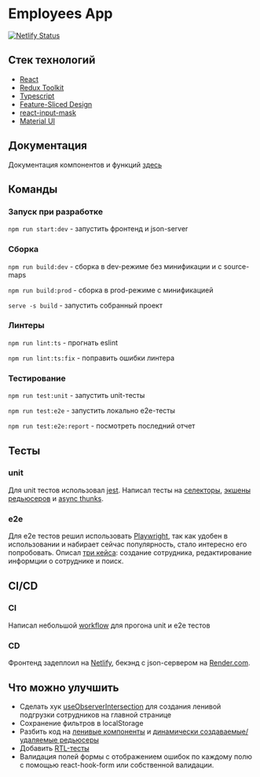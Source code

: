 # Employees App
[![Netlify Status](https://api.netlify.com/api/v1/badges/82db67d3-662e-41f0-8be8-fb66f18ae7c0/deploy-status)](https://app.netlify.com/sites/merry-melba-8c1e85/deploys)

## Стек технологий
- [React](https://ru.reactjs.org/ "React")
- [Redux Toolkit](https://redux-toolkit.js.org/ "Redux Toolkit")
- [Typescript](https://www.typescriptlang.org/ "Typescript")
- [Feature-Sliced Design](https://feature-sliced.design/ "Feature-Sliced Design")
- [react-input-mask](https://www.npmjs.com/package/react-input-mask "react-input-mask")
- [Material UI](https://mui.com/ "Material UI")

## Документация

Документация компонентов и функций [здесь](https://waldo33.github.io/employees-app)

## Команды

### Запуск при разработке
`npm run start:dev` - запустить фронтенд и json-server

### Сборка
`npm run build:dev` - сборка в dev-режиме без минификации и с source-maps

`npm run build:prod` - сборка в prod-режиме с минификацией

`serve -s build` - запустить собранный проект

### Линтеры
`npm run lint:ts` - прогнать eslint

`npm run lint:ts:fix` - поправить ошибки линтера

### Тестирование
`npm run test:unit` - запустить unit-тесты

`npm run test:e2e` - запустить локально e2e-тесты

`npm run test:e2e:report` - посмотреть последний отчет

## Тесты

### unit
Для unit тестов использовал [jest](https://github.com/Waldo33/employees-app/tree/master/config/jest "jest"). Написал тесты на [селекторы](https://github.com/Waldo33/employees-app/blob/master/src/entities/Employee/model/selectors/getFilters/getFilters.test.ts "селекторы"), [экшены редьюсеров](https://github.com/Waldo33/employees-app/blob/master/src/entities/Employee/model/slice/employeesSlice.test.ts "экшены редьюсеров") и [async thunks](https://github.com/Waldo33/employees-app/blob/master/src/entities/Employee/model/services/editEmployeeById/editEmployeeById.test.ts "async thunks").

### e2e
Для e2e тестов решил использовать [Playwright](https://playwright.dev/ "Playwright"), так как удобен в использовании и набирает сейчас популярность, стало интересно его попробовать. Описал [три кейса](https://github.com/Waldo33/employees-app/blob/master/tests/employee.spec.ts "три кейса"): создание сотрудника, редактирование информции о сотруднике и поиск.

## CI/CD

### CI
Написал небольшой [workflow](https://github.com/Waldo33/employees-app/blob/master/.github/workflows/main.yml "workflow") для прогона unit и e2e тестов

### CD
Фронтенд задеплоил на [Netlify](https://employees-app.tserkovnikov.ru/ "Netlify"), бекэнд с json-сервером на [Render.com](https://employee-api-ahwr.onrender.com/ "Render.com").

## Что можно улучшить
- Сделать хук [useObserverIntersection](https://usehooks-ts.com/react-hook/use-intersection-observer "useObserverIntersection") для создания ленивой подгрузки сотрудников на главной странице
- Сохранение фильтров в localStorage
- Разбить код на [ленивые компоненты](https://react.dev/reference/react/lazy "ленивые компоненты") и [динамически создаваемые/удаляемые редьюсеры](https://redux.js.org/usage/code-splitting "динамически создаваемые/удаляемые редьюсеры")
- Добавить [RTL-тесты](https://testing-library.com/docs/react-testing-library/intro/ "RTL-тесты")
- Валидация полей формы с отображением ошибок по каждому полю с помощью react-hook-form или собственной валидации.
